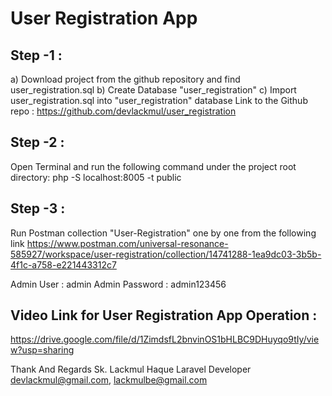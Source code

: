 # User Registration App

## Step -1 :
a) Download project from the github repository and find user_registration.sql
b) Create Database "user_registration"
c) Import user_registration.sql into "user_registration" database
Link to the Github repo : https://github.com/devlackmul/user_registration

## Step -2 :
Open Terminal and run the following command under the project root directory:
php -S localhost:8005 -t public

## Step -3 :
Run Postman collection "User-Registration" one by one from the following link
https://www.postman.com/universal-resonance-585927/workspace/user-registration/collection/14741288-1ea9dc03-3b5b-4f1c-a758-e221443312c7

Admin User : admin
Admin Password : admin123456


## Video Link for User Registration App Operation :
https://drive.google.com/file/d/1ZimdsfL2bnvinOS1bHLBC9DHuyqo9tIy/view?usp=sharing



Thank And Regards
Sk. Lackmul Haque
Laravel Developer
devlackmul@gmail.com, lackmulbe@gmail.com
